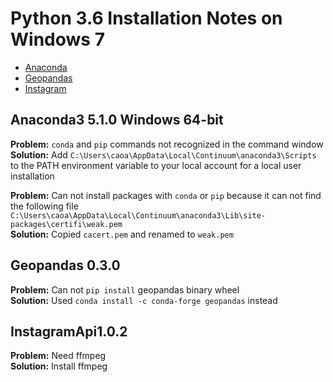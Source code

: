 # Python 3.6 Installation Notes on Windows 7

- [Anaconda](#Anaconda3-5.1.0-Windows-64-bit)
- [Geopandas](#Geopandas-0.3.0)
- [Instagram](#InstagramApi1.0.2)


## Anaconda3 5.1.0 Windows 64-bit
**Problem:** `conda` and `pip` commands not recognized in the command window  
**Solution:** Add `C:\Users\caoa\AppData\Local\Continuum\anaconda3\Scripts` to the PATH environment variable to your local account for a local user installation

**Problem:** Can not install packages with `conda` or `pip` because it can not find the following file `C:\Users\caoa\AppData\Local\Continuum\anaconda3\Lib\site-packages\certifi\weak.pem`  
**Solution:** Copied `cacert.pem` and renamed to `weak.pem`

## Geopandas 0.3.0
**Problem:** Can not `pip install` geopandas binary wheel  
**Solution:** Used `conda install -c conda-forge geopandas` instead

## InstagramApi1.0.2
**Problem:** Need ffmpeg  
**Solution:** Install ffmpeg


